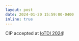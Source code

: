 ```yaml
---
layout: post
date: 2024-01-20 15:59:00-0400
inline: true
---
```


CIP accepted at [IoTDI 2024](https://conferences.computer.org/iotDI/2024/)!